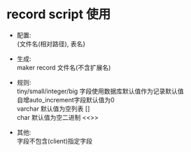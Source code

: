 # record script 使用  

* 配置:  
    {文件名(相对路径), 表名}  

* 生成:  
    maker record 文件名(不含扩展名)  

* 规则:  
    tiny/small/integer/big 字段使用数据库默认值作为记录默认值  
    自增auto_increment字段默认值为0  
    varchar 默认值为空列表 []  
    char 默认值为空二进制 <<>>  

* 其他:  
    字段不包含(client)指定字段  
